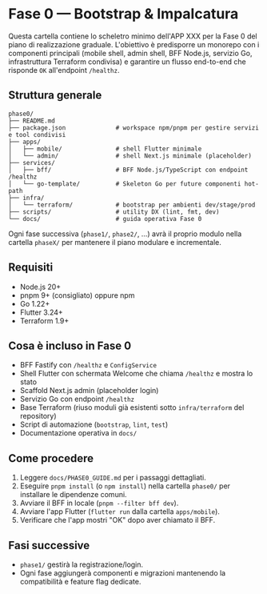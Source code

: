 # Fase 0 — Bootstrap & Impalcatura

Questa cartella contiene lo scheletro minimo dell'APP XXX per la Fase 0 del piano di realizzazione graduale. L'obiettivo è predisporre un monorepo con i componenti principali (mobile shell, admin shell, BFF Node.js, servizio Go, infrastruttura Terraform condivisa) e garantire un flusso end-to-end che risponde `OK` all'endpoint `/healthz`.

## Struttura generale

```
phase0/
├── README.md
├── package.json              # workspace npm/pnpm per gestire servizi e tool condivisi
├── apps/
│   ├── mobile/               # shell Flutter minimale
│   └── admin/                # shell Next.js minimale (placeholder)
├── services/
│   ├── bff/                  # BFF Node.js/TypeScript con endpoint /healthz
│   └── go-template/          # Skeleton Go per future componenti hot-path
├── infra/
│   └── terraform/            # bootstrap per ambienti dev/stage/prod
├── scripts/                  # utility DX (lint, fmt, dev)
└── docs/                     # guida operativa Fase 0
```

Ogni fase successiva (`phase1/`, `phase2/`, …) avrà il proprio modulo nella cartella `phaseX/` per mantenere il piano modulare e incrementale.

## Requisiti

- Node.js 20+
- pnpm 9+ (consigliato) oppure npm
- Go 1.22+
- Flutter 3.24+
- Terraform 1.9+

## Cosa è incluso in Fase 0

- BFF Fastify con `/healthz` e `ConfigService`
- Shell Flutter con schermata Welcome che chiama `/healthz` e mostra lo stato
- Scaffold Next.js admin (placeholder login)
- Servizio Go con endpoint `/healthz`
- Base Terraform (riuso moduli già esistenti sotto `infra/terraform` del repository)
- Script di automazione (`bootstrap`, `lint`, `test`)
- Documentazione operativa in `docs/`

## Come procedere

1. Leggere `docs/PHASE0_GUIDE.md` per i passaggi dettagliati.
2. Eseguire `pnpm install` (o `npm install`) nella cartella `phase0/` per installare le dipendenze comuni.
3. Avviare il BFF in locale (`pnpm --filter bff dev`).
4. Avviare l'app Flutter (`flutter run` dalla cartella `apps/mobile`).
5. Verificare che l'app mostri "OK" dopo aver chiamato il BFF.

## Fasi successive

- `phase1/` gestirà la registrazione/login.
- Ogni fase aggiungerà componenti e migrazioni mantenendo la compatibilità e feature flag dedicate.
